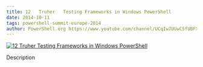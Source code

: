 ```yaml
---
title: 12   Truher   Testing Frameworks in Windows PowerShell
date: 2014-10-11
tags: powershell-summit-europe-2014
author: PowerShell.org https://www.youtube.com/channel/UCqIw7UUwC5fUBFXYX68aMrQ
---
```


[![12   Truher   Testing Frameworks in Windows PowerShell](https://i2.ytimg.com/vi/IU8T4AvSJ2o/hqdefault.jpg "12   Truher   Testing Frameworks in Windows PowerShell")](https://www.youtube.com/watch?v=IU8T4AvSJ2o)

Description
